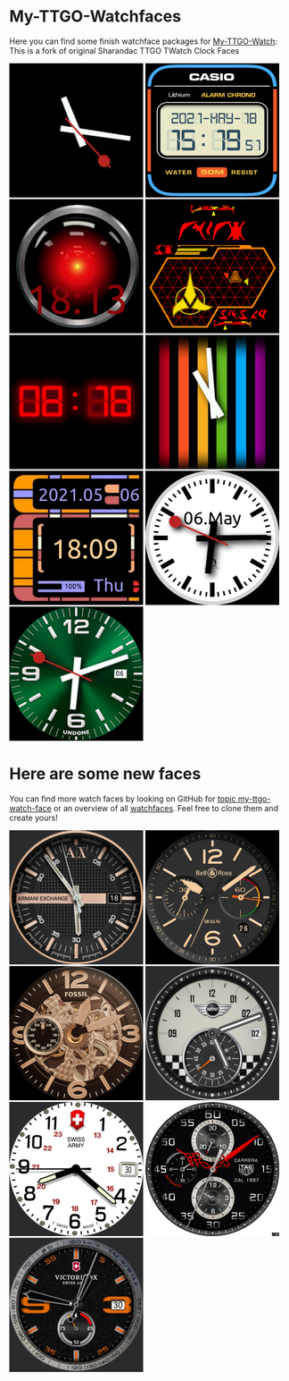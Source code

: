 # My-TTGO-Watchfaces

Here you can find some finish watchface packages for [My-TTGO-Watch](https://github.com/sharandac/My-TTGO-Watch):
This is a fork of original Sharandac TTGO TWatch Clock Faces

[![black](black/watchface_theme_prev.png)](black/watchface.tar.gz)
[![casio](casio/watchface_theme_prev.png)](casio/watchface.tar.gz)
[![hal9000](hal9000/watchface_theme_prev.png)](hal9000/watchface.tar.gz)
[![klingon](klingon/watchface_theme_prev.png)](klingon/watchface.tar.gz)
[![led](led/watchface_theme_prev.png)](led/watchface.tar.gz)
[![rainbow clock](rainbow/watchface_theme_prev.png)](rainbow/watchface.tar.gz)
[![star trek clock](startrek/watchface_theme_prev.png)](startrek/watchface.tar.gz)
[![swiss clock](swiss/watchface_theme_prev.png)](swiss/watchface.tar.gz)
[![undone clock](undone/watchface_theme_prev.png)](undone/watchface.tar.gz)

# Here are some new faces

You can find more watch faces by looking on GitHub for [topic my-ttgo-watch-face](https://github.com/topics/my-ttgo-watch-face) or an overview of all [watchfaces](https://sharandac.github.io/My-TTGO-Watchfaces/).
Feel free to clone them and create yours!

[![armani exchange](armaniex/watchface_theme_prev.png)](armaniex/watchface.tar.gz)
[![bell ross](bellross/watchface_theme_prev.png)](bellross/watchface.tar.gz)
[![fossil](fossil/watchface_theme_prev.png)](fossil/watchface.tar.gz)
[![mini cooper](mini-cooper/watchface_theme_prev.png)](mini-cooper/watchface.tar.gz)
[![swiss army](swissarmy/watchface_theme_prev.png)](swissarmy/watchface.tar.gz)
[![tag heuer](tagheuer/watchface_theme_prev.png)](tagheuer/watchface.tar.gz)
[![victorinox](victorinox/watchface_theme_prev.png)](victorinox/watchface.tar.gz)
